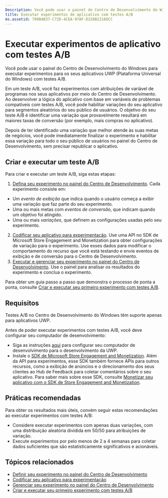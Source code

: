 ```yaml
---
Description: Você pode usar o painel do Centro de Desenvolvimento do Windows para executar experimentos para os seus aplicativos UWP (Plataforma Universal do Windows) com testes A/B.
title: Executar experimentos de aplicativo com testes A/B
ms.assetid: 790B4B37-C72D-4CEA-97AF-D226B2216DCC
---
```


# Executar experimentos de aplicativo com testes A/B

Você pode usar o painel do Centro de Desenvolvimento do Windows para executar experimentos para os seus aplicativos UWP (Plataforma Universal do Windows) com testes A/B.

Em um teste A/B, você faz experimentos com atribuições de variável de programas nos seus aplicativos por meio do Centro de Desenvolvimento. Ao desenvolver a lógica do aplicativo com base em variáveis de problemas compatíveis com testes A/B, você pode habilitar variações do seu aplicativo para segmentos aleatórios do seu público de usuários. O objetivo do seu teste A/B é identificar uma variação que provavelmente resultará em maiores taxas de conversão (por exemplo, mais compras no aplicativo).

Depois de ter identificado uma variação que melhor atende às suas metas de negócios, você pode imediatamente finalizar o experimento e habilitar essa variação para todo o seu público de usuários no painel do Centro de Desenvolvimento, sem precisar republicar o aplicativo.

## Criar e executar um teste A/B

Para criar e executar um teste A/B, siga estas etapas:

1. [Defina seu experimento no painel do Centro de Desenvolvimento](define-your-experiment-in-the-dev-center-dashboard.md). Cada experimento consiste em:
  * Um *evento de exibição* que indica quando o usuário começa a exibir uma variação que faz parte do seu experimento.
  * Uma ou mais metas com *eventos de conversão*, que indicam quando um objetivo foi atingido.
  * Uma ou mais *variações*, que definem as configurações usadas pelo seu experimento.
2. [Codificar seu aplicativo para experimentação](code-your-experiment-in-your-app.md). Use uma API no SDK de Microsoft Store Engagement and Monetization para obter configurações de variação para o experimento. Use esses dados para modificar o comportamento do recurso que você está testando e envie eventos de exibição e de conversão para o Centro de Desenvolvimento.
3. [Executar e gerenciar seu experimento no painel do Centro de Desenvolvimento](manage-your-experiment.md). Use o painel para analisar os resultados do experimento e conclua o experimento.

Para obter um guia passo a passo que demonstra o processo de ponta a ponta, consulte [Criar e executar seu primeiro experimento com testes A/B](create-and-run-your-first-experiment-with-a-b-testing.md).

## Requisitos

Testes A/B no Centro de Desenvolvimento do Windows têm suporte apenas para aplicativos UWP.

Antes de poder executar experimentos com testes A/B, você deve configurar seu computador de desenvolvimento:

* Siga as instruções [aqui](../get-started/get-set-up.md) para configurar seu computador de desenvolvimento para o desenvolvimento da UWP.
* Instale o [SDK de Microsoft Store Engagement and Monetization](http://aka.ms/store-em-sdk). Além da API para experimentos, esse SDK também fornece APIs para outros recursos, como a exibição de anúncios e o direcionamento dos seus clientes ao Hub de Feedback para coletar comentários sobre o seu aplicativo. Para saber mais sobre esse SDK, consulte [Monetizar seu aplicativo com o SDK de Store Engagement and Monetization](monetize-your-app-with-the-microsoft-store-engagement-and-monetization-sdk.md).

## Práticas recomendadas

Para obter os resultados mais úteis, convém seguir estas recomendações ao executar experimentos com testes A/B:

* Considere executar experimentos com apenas duas variações, com uma distribuição aleatória dividida em 50/50 para atribuições de variação.
* Execute experimentos por pelo menos de 2 a 4 semanas para coletar dados suficientes que são estatisticamente significativos e acionáveis.

## Tópicos relacionados

* [Definir seu experimento no painel do Centro de Desenvolvimento](define-your-experiment-in-the-dev-center-dashboard.md)
* [Codificar seu aplicativo para experimentação](code-your-experiment-in-your-app.md)
* [Gerenciar seu experimento no painel do Centro de Desenvolvimento](manage-your-experiment.md)
* [Criar e executar seu primeiro experimento com testes A/B](create-and-run-your-first-experiment-with-a-b-testing.md)


<!--HONumber=Mar16_HO5-->


